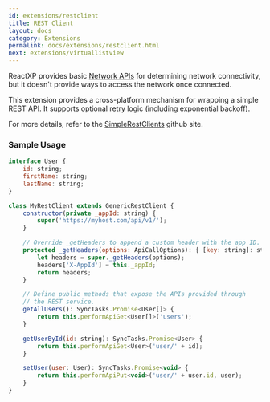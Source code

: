 ```yaml
---
id: extensions/restclient
title: REST Client
layout: docs
category: Extensions
permalink: docs/extensions/restclient.html
next: extensions/virtuallistview
---
```


ReactXP provides basic [Network APIs](/reactxp/docs/apis/network) for determining network connectivity, but it doesn't provide ways to access the network once connected.

This extension provides a cross-platform mechanism for wrapping a simple REST API. It supports optional retry logic (including exponential backoff).

For more details, refer to the [SimpleRestClients](https://github.com/Microsoft/SimpleRestClients) github site.


### Sample Usage

``` javascript
interface User {
    id: string;
    firstName: string;
    lastName: string;
}

class MyRestClient extends GenericRestClient {
    constructor(private _appId: string) {
        super('https://myhost.com/api/v1/');
    }

    // Override _getHeaders to append a custom header with the app ID.
    protected _getHeaders(options: ApiCallOptions): { [key: string]: string } {
        let headers = super._getHeaders(options);
        headers['X-AppId'] = this._appId;
        return headers;
    }

    // Define public methods that expose the APIs provided through
    // the REST service.
    getAllUsers(): SyncTasks.Promise<User[]> {
        return this.performApiGet<User[]>('users');
    }

    getUserById(id: string): SyncTasks.Promise<User> {
        return this.performApiGet<User>('user/' + id);
    }

    setUser(user: User): SyncTasks.Promise<void> {
        return this.performApiPut<void>('user/' + user.id, user);
    }
}
```